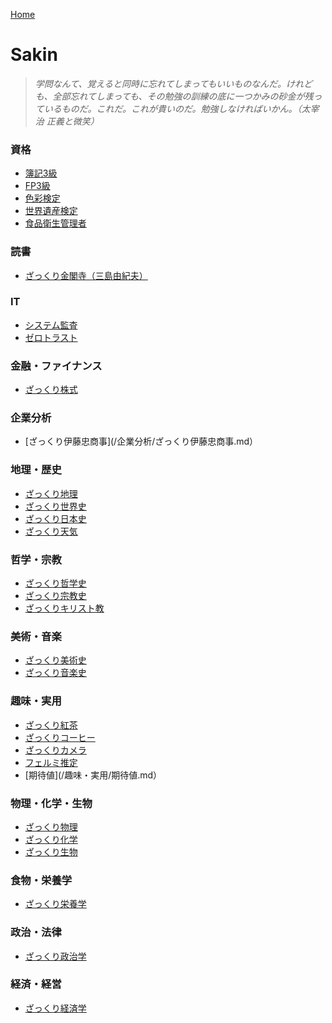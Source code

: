 [Home](https://syamoji-ruler.github.io/study-study-study/)
# Sakin
> *学問なんて、覚えると同時に忘れてしまってもいいものなんだ。けれども、全部忘れてしまっても、その勉強の訓練の底に一つかみの砂金が残っているものだ。これだ。これが貴いのだ。勉強しなければいかん。（太宰治 正義と微笑）*

### 資格
- [簿記3級](/資格/簿記3級.md)
- [FP3級](/資格/FP3級.md)
- [色彩検定](/資格/色彩検定.md)
- [世界遺産検定](/資格/世界遺産検定.md)
- [食品衛生管理者](/資格/食品衛生管理者.md)

### 読書
- [ざっくり金閣寺（三島由紀夫）](/読書/ざっくり金閣寺.md)

### IT
- [システム監査](/IT/システム監査.md)
- [ゼロトラスト](/IT/ゼロトラスト.md)

### 金融・ファイナンス
- [ざっくり株式](/金融・ファイナンス/ざっくり株式.md)

### 企業分析
- [ざっくり伊藤忠商事](/企業分析/ざっくり伊藤忠商事.md）

### 地理・歴史
- [ざっくり地理](/地理・歴史/ざっくり地理.md)
- [ざっくり世界史](/地理・歴史/ざっくり世界史.md)
- [ざっくり日本史](/地理・歴史/ざっくり日本史.md)
- [ざっくり天気](/地理・歴史/ざっくり天気.md)

### 哲学・宗教
- [ざっくり哲学史](/哲学・宗教/ざっくり哲学史.md)
- [ざっくり宗教史](/哲学・宗教/ざっくり宗教史.md)
- [ざっくりキリスト教](/哲学・宗教/ざっくりキリスト教.md)

### 美術・音楽
- [ざっくり美術史](/美術・音楽/ざっくり美術史.md)
- [ざっくり音楽史](/美術・音楽/ざっくり音楽史.md)

### 趣味・実用
- [ざっくり紅茶](/趣味・実用/ざっくり紅茶.md)
- [ざっくりコーヒー](/趣味・実用/ざっくりコーヒー.md)
- [ざっくりカメラ](/趣味・実用/ざっくりカメラ.md)
- [フェルミ推定](/趣味・実用/フェルミ推定.md)
- [期待値](/趣味・実用/期待値.md）

### 物理・化学・生物
- [ざっくり物理](/物理・化学・生物/ざっくり物理.md)
- [ざっくり化学](/物理・化学・生物/ざっくり化学.md)
- [ざっくり生物](/物理・化学・生物/ざっくり生物.md)

### 食物・栄養学
- [ざっくり栄養学](/食物・栄養学/ざっくり栄養学.md)

### 政治・法律
- [ざっくり政治学](/政治・法律/ざっくり政治学.md)

### 経済・経営
- [ざっくり経済学](/経済・経営/ざっくり経済学.md)
